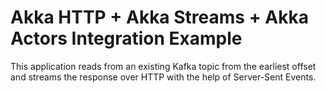 # Akka HTTP + Akka Streams + Akka Actors Integration Example
This application reads from an existing Kafka topic from the earliest
offset and streams the response over HTTP with the help of Server-Sent 
Events.
